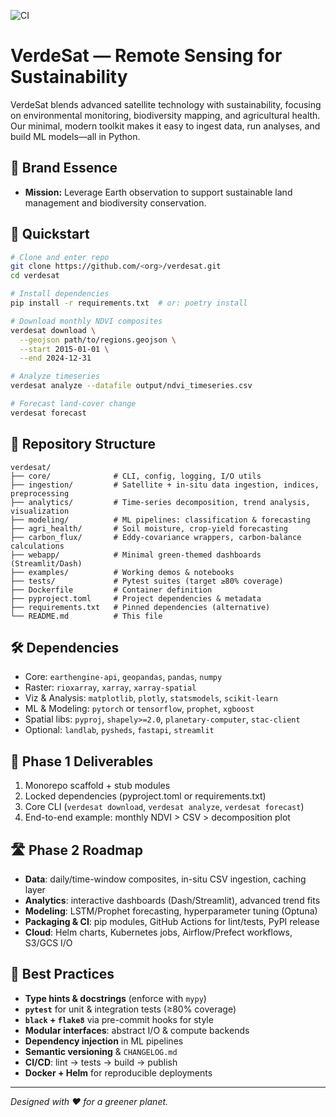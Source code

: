 ![CI](https://github.com/VerdeSat/verdesat/actions/workflows/ci.yml/badge.svg)
# VerdeSat — Remote Sensing for Sustainability

VerdeSat blends advanced satellite technology with sustainability, focusing on environmental monitoring, biodiversity mapping, and agricultural health. Our minimal, modern toolkit makes it easy to ingest data, run analyses, and build ML models—all in Python.

## 🌱 Brand Essence
- **Mission:** Leverage Earth observation to support sustainable land management and biodiversity conservation.

## 🚀 Quickstart
```bash
# Clone and enter repo
git clone https://github.com/<org>/verdesat.git
cd verdesat

# Install dependencies
pip install -r requirements.txt  # or: poetry install

# Download monthly NDVI composites
verdesat download \
  --geojson path/to/regions.geojson \
  --start 2015-01-01 \
  --end 2024-12-31

# Analyze timeseries
verdesat analyze --datafile output/ndvi_timeseries.csv

# Forecast land-cover change
verdesat forecast
```

## 📁 Repository Structure
```
verdesat/
├── core/              # CLI, config, logging, I/O utils
├── ingestion/         # Satellite + in-situ data ingestion, indices, preprocessing
├── analytics/         # Time-series decomposition, trend analysis, visualization
├── modeling/          # ML pipelines: classification & forecasting
├── agri_health/       # Soil moisture, crop-yield forecasting
├── carbon_flux/       # Eddy-covariance wrappers, carbon-balance calculations
├── webapp/            # Minimal green-themed dashboards (Streamlit/Dash)
├── examples/          # Working demos & notebooks
├── tests/             # Pytest suites (target ≥80% coverage)
├── Dockerfile         # Container definition
├── pyproject.toml     # Project dependencies & metadata
├── requirements.txt   # Pinned dependencies (alternative)
└── README.md          # This file
```

## 🛠  Dependencies
- Core: `earthengine-api`, `geopandas`, `pandas`, `numpy`
- Raster: `rioxarray`, `xarray`, `xarray-spatial`
- Viz & Analysis: `matplotlib`, `plotly`, `statsmodels`, `scikit-learn`
- ML & Modeling: `pytorch` or `tensorflow`, `prophet`, `xgboost`
- Spatial libs: `pyproj`, `shapely>=2.0`, `planetary-computer`, `stac-client`
- Optional: `landlab`, `pysheds`, `fastapi`, `streamlit`

## 🎯 Phase 1 Deliverables
1. Monorepo scaffold + stub modules
2. Locked dependencies (pyproject.toml or requirements.txt)
3. Core CLI (`verdesat download`, `verdesat analyze`, `verdesat forecast`)
4. End-to-end example: monthly NDVI > CSV > decomposition plot

## 🛣️ Phase 2 Roadmap
- **Data**: daily/time-window composites, in-situ CSV ingestion, caching layer
- **Analytics**: interactive dashboards (Dash/Streamlit), advanced trend fits
- **Modeling**: LSTM/Prophet forecasting, hyperparameter tuning (Optuna)
- **Packaging & CI**: pip modules, GitHub Actions for lint/tests, PyPI release
- **Cloud**: Helm charts, Kubernetes jobs, Airflow/Prefect workflows, S3/GCS I/O

## 🔧 Best Practices
- **Type hints & docstrings** (enforce with `mypy`)
- **`pytest`** for unit & integration tests (≥80% coverage)
- **`black` + `flake8`** via pre-commit hooks for style
- **Modular interfaces**: abstract I/O & compute backends
- **Dependency injection** in ML pipelines
- **Semantic versioning** & `CHANGELOG.md`
- **CI/CD**: lint → tests → build → publish
- **Docker + Helm** for reproducible deployments

---
*Designed with ❤️ for a greener planet.*


